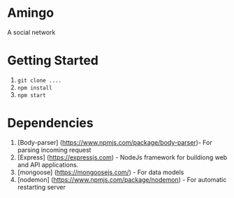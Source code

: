 # Amingo 
A social network

# Getting Started
1. `git clone ....`
2. `npm install`
3. `npm start`

# Dependencies
1. [Body-parser] (https://www.npmjs.com/package/body-parser)- For parsing incoming request
2. [Express] (https://expressjs.com) - NodeJs framework for buildiong web and API applications.
3. [mongoose] (https://mongoosejs.com/) - For data models
4. [nodemon] (https://www.npmjs.com/package/nodemon) - For automatic restarting server
